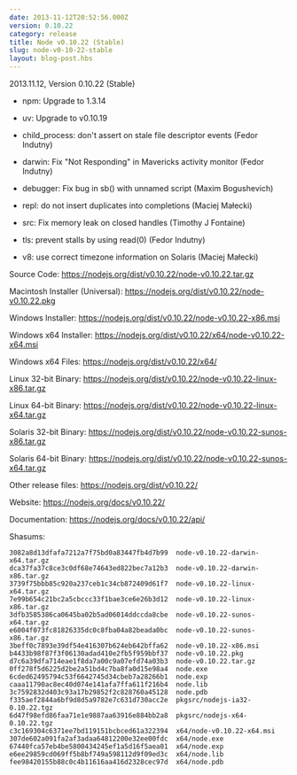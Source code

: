 ```yaml
---
date: 2013-11-12T20:52:56.000Z
version: 0.10.22
category: release
title: Node v0.10.22 (Stable)
slug: node-v0-10-22-stable
layout: blog-post.hbs
---
```


2013.11.12, Version 0.10.22 (Stable)

* npm: Upgrade to 1.3.14

* uv: Upgrade to v0.10.19

* child_process: don't assert on stale file descriptor events (Fedor Indutny)

* darwin: Fix "Not Responding" in Mavericks activity monitor (Fedor Indutny)

* debugger: Fix bug in sb() with unnamed script (Maxim Bogushevich)

* repl: do not insert duplicates into completions (Maciej Małecki)

* src: Fix memory leak on closed handles (Timothy J Fontaine)

* tls: prevent stalls by using read(0) (Fedor Indutny)

* v8: use correct timezone information on Solaris (Maciej Małecki)

Source Code: https://nodejs.org/dist/v0.10.22/node-v0.10.22.tar.gz

Macintosh Installer (Universal): https://nodejs.org/dist/v0.10.22/node-v0.10.22.pkg

Windows Installer: https://nodejs.org/dist/v0.10.22/node-v0.10.22-x86.msi

Windows x64 Installer: https://nodejs.org/dist/v0.10.22/x64/node-v0.10.22-x64.msi

Windows x64 Files: https://nodejs.org/dist/v0.10.22/x64/

Linux 32-bit Binary: https://nodejs.org/dist/v0.10.22/node-v0.10.22-linux-x86.tar.gz

Linux 64-bit Binary: https://nodejs.org/dist/v0.10.22/node-v0.10.22-linux-x64.tar.gz

Solaris 32-bit Binary: https://nodejs.org/dist/v0.10.22/node-v0.10.22-sunos-x86.tar.gz

Solaris 64-bit Binary: https://nodejs.org/dist/v0.10.22/node-v0.10.22-sunos-x64.tar.gz

Other release files: https://nodejs.org/dist/v0.10.22/

Website: https://nodejs.org/docs/v0.10.22/

Documentation: https://nodejs.org/docs/v0.10.22/api/

Shasums:

```
3082a8d13dfafa7212a7f75bd0a83447fb4d7b99  node-v0.10.22-darwin-x64.tar.gz
dca37fa37c8ce3c0df68e74643ed822bec7a12b3  node-v0.10.22-darwin-x86.tar.gz
3739f75bbb85c920a237ceb1c34cb872409d61f7  node-v0.10.22-linux-x64.tar.gz
7e99b654c21bc2a5cbccc33f1bae3ce6e26b3d12  node-v0.10.22-linux-x86.tar.gz
3dfb3585386ca0645ba02b5ad06014ddccda8cbe  node-v0.10.22-sunos-x64.tar.gz
e6004f073fc81826335dc0c8fba04a82beada0bc  node-v0.10.22-sunos-x86.tar.gz
3beff0c7893e39df54e416307b624eb642bffa62  node-v0.10.22-x86.msi
b4433b98f87f3f06130adad410e2fb5f959bbf37  node-v0.10.22.pkg
d7c6a39dfa714eae1f8da7a00c9a07efd74a03b3  node-v0.10.22.tar.gz
0ff278f5d6225d2be2a51bd4c7ba8fa0d15e98a4  node.exe
6cded62495794c53f6642745d34cbeb7a28266b1  node.exp
caaa11790ac8ec40d074e141afa7ffa611f216b4  node.lib
3c7592832d403c93a17b29852f2c828760a45128  node.pdb
f335aef2844a6bf9d8d5a9782e7c631d730acc2e  pkgsrc/nodejs-ia32-0.10.22.tgz
6d47f98efd86faa71e1e9887aa63916e884bb2a8  pkgsrc/nodejs-x64-0.10.22.tgz
c3c169304c6371ee7bd119151bcbced61a322394  x64/node-v0.10.22-x64.msi
307de602a091fa2af3adaa64812200e32ee00fdc  x64/node.exe
67440fca57eb4be5800434245ef1a5d16f5aea01  x64/node.exp
e6ee29859cd069ff5b8bf749a598112d9f09ed3c  x64/node.lib
fee98420155b88c0c4b11616aa416d2328cec97d  x64/node.pdb
```
